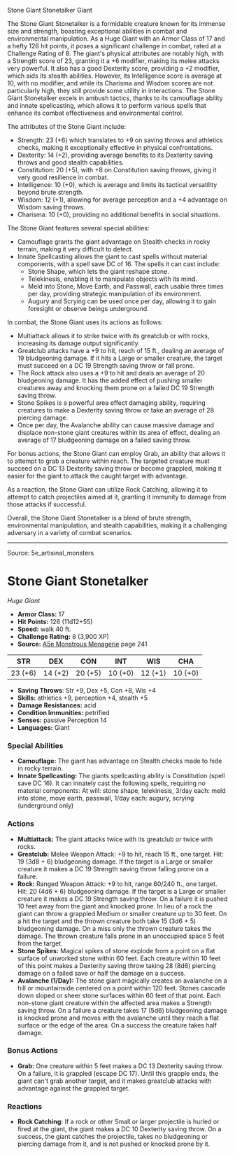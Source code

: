 <MonsterName/>Stone Giant Stonetalker</MonsterName>
<CreatureType/>Giant</CreatureType>

<summary>The Stone Giant Stonetalker is a formidable creature known for its immense size and strength, boasting exceptional abilities in combat and environmental manipulation. As a Huge Giant with an Armor Class of 17 and a hefty 126 hit points, it poses a significant challenge in combat, rated at a Challenge Rating of 8. The giant's physical attributes are notably high, with a Strength score of 23, granting it a +6 modifier, making its melee attacks very powerful. It also has a good Dexterity score, providing a +2 modifier, which aids its stealth abilities. However, its Intelligence score is average at 10, with no modifier, and while its Charisma and Wisdom scores are not particularly high, they still provide some utility in interactions. The Stone Giant Stonetalker excels in ambush tactics, thanks to its camouflage ability and innate spellcasting, which allows it to perform various spells that enhance its combat effectiveness and environmental control.</summary>

<detail>

The attributes of the Stone Giant include:
- Strength: 23 (+6) which translates to +9 on saving throws and athletics checks, making it exceptionally effective in physical confrontations.
- Dexterity: 14 (+2), providing average benefits to its Dexterity saving throws and good stealth capabilities.
- Constitution: 20 (+5), with +8 on Constitution saving throws, giving it very good resilience in combat.
- Intelligence: 10 (+0), which is average and limits its tactical versatility beyond brute strength.
- Wisdom: 12 (+1), allowing for average perception and a +4 advantage on Wisdom saving throws.
- Charisma: 10 (+0), providing no additional benefits in social situations.

The Stone Giant features several special abilities:
- Camouflage grants the giant advantage on Stealth checks in rocky terrain, making it very difficult to detect.
- Innate Spellcasting allows the giant to cast spells without material components, with a spell save DC of 16. The spells it can cast include:
  - Stone Shape, which lets the giant reshape stone.
  - Telekinesis, enabling it to manipulate objects with its mind.
  - Meld into Stone, Move Earth, and Passwall, each usable three times per day, providing strategic manipulation of its environment.
  - Augury and Scrying can be used once per day, allowing it to gain foresight or observe beings underground.

In combat, the Stone Giant uses its actions as follows:
- Multiattack allows it to strike twice with its greatclub or with rocks, increasing its damage output significantly.
- Greatclub attacks have a +9 to hit, reach of 15 ft., dealing an average of 19 bludgeoning damage. If it hits a Large or smaller creature, the target must succeed on a DC 19 Strength saving throw or fall prone.
- The Rock attack also uses a +9 to hit and deals an average of 20 bludgeoning damage. It has the added effect of pushing smaller creatures away and knocking them prone on a failed DC 19 Strength saving throw.
- Stone Spikes is a powerful area effect damaging ability, requiring creatures to make a Dexterity saving throw or take an average of 28 piercing damage.
- Once per day, the Avalanche ability can cause massive damage and displace non-stone giant creatures within its area of effect, dealing an average of 17 bludgeoning damage on a failed saving throw.

For bonus actions, the Stone Giant can employ Grab, an ability that allows it to attempt to grab a creature within reach. The targeted creature must succeed on a DC 13 Dexterity saving throw or become grappled, making it easier for the giant to attack the caught target with advantage.

As a reaction, the Stone Giant can utilize Rock Catching, allowing it to attempt to catch projectiles aimed at it, granting it immunity to damage from those attacks if successful.

Overall, the Stone Giant Stonetalker is a blend of brute strength, environmental manipulation, and stealth capabilities, making it a challenging adversary in a variety of combat scenarios.</detail>



---

Source: 5e_artisinal_monsters

# Stone Giant Stonetalker

*Huge* *Giant*

- **Armor Class:** 17
- **Hit Points:** 126 (11d12+55)
- **Speed:** walk 40 ft.
- **Challenge Rating:** 8 (3,900 XP)
- **Source:** [A5e Monstrous Menagerie](https://enpublishingrpg.com/products/level-up-monstrous-menagerie-a5e) page 241

| STR | DEX | CON | INT | WIS | CHA |
| --- | --- | --- | --- | --- | --- |
| 23 (+6) | 14 (+2) | 20 (+5) | 10 (+0) | 12 (+1) | 10 (+0) |

- **Saving Throws**: Str +9, Dex +5, Con +8, Wis +4
- **Skills:** athletics +9, perception +4, stealth +5
- **Damage Resistances:** acid
- **Condition Immunities:** petrified
- **Senses:** passive Perception 14
- **Languages:** Giant

### Special Abilities

- **Camouflage:** The giant has advantage on Stealth checks made to hide in rocky terrain.
- **Innate Spellcasting:** The giants spellcasting ability is Constitution (spell save DC 16). It can innately cast the following spells, requiring no material components: At will: stone shape, telekinesis, 3/day each: meld into stone, move earth, passwall, 1/day each: augury, scrying (underground only)

### Actions

- **Multiattack:** The giant attacks twice with its greatclub or twice with rocks.
- **Greatclub:** Melee Weapon Attack: +9 to hit, reach 15 ft., one target. Hit: 19 (3d8 + 6) bludgeoning damage. If the target is a Large or smaller creature  it makes a DC 19 Strength saving throw  falling prone on a failure.
- **Rock:** Ranged Weapon Attack: +9 to hit, range 60/240 ft., one target. Hit: 20 (4d6 + 6) bludgeoning damage. If the target is a Large or smaller creature  it makes a DC 19 Strength saving throw. On a failure  it is pushed 10 feet away from the giant and knocked prone. In lieu of a rock  the giant can throw a grappled Medium or smaller creature up to 30 feet. On a hit  the target and the thrown creature both take 15 (3d6 + 5) bludgeoning damage. On a miss  only the thrown creature takes the damage. The thrown creature falls prone in an unoccupied space 5 feet from the target.
- **Stone Spikes:** Magical spikes of stone explode from a point on a flat surface of unworked stone within 60 feet. Each creature within 10 feet of this point makes a Dexterity saving throw  taking 28 (8d6) piercing damage on a failed save or half the damage on a success.
- **Avalanche (1/Day):** The stone giant magically creates an avalanche on a hill or mountainside centered on a point within 120 feet. Stones cascade down sloped or sheer stone surfaces within 60 feet of that point. Each non-stone giant creature within the affected area makes a Strength saving throw. On a failure  a creature takes 17 (5d6) bludgeoning damage  is knocked prone  and moves with the avalanche until they reach a flat surface or the edge of the area. On a success  the creature takes half damage.

### Bonus Actions

- **Grab:** One creature within 5 feet makes a DC 13 Dexterity saving throw. On a failure, it is grappled (escape DC 17). Until this grapple ends, the giant can't grab another target, and it makes greatclub attacks with advantage against the grappled target.

### Reactions

- **Rock Catching:** If a rock or other Small or larger projectile is hurled or fired at the giant, the giant makes a DC 10 Dexterity saving throw. On a success, the giant catches the projectile, takes no bludgeoning or piercing damage from it, and is not pushed or knocked prone by it.




